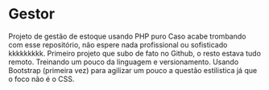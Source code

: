 # Gestor
Projeto de gestão de estoque usando PHP puro
Caso acabe trombando com esse repositório, não espere nada profissional ou sofisticado kkkkkkkkk.
Primeiro projeto que subo de fato no Github, o resto estava tudo remoto.
Treinando um pouco da linguagem e versionamento. 
Usando Bootstrap (primeira vez) para agilizar um pouco a questão estilistica já que o foco não é o CSS.

